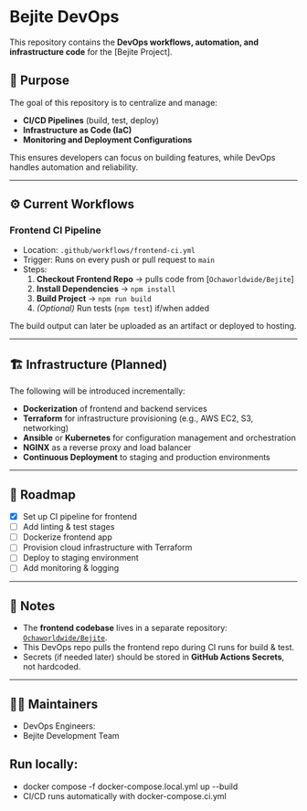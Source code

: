 # Bejite DevOps

This repository contains the **DevOps workflows, automation, and infrastructure code** for the [Bejite Project].

## 🚀 Purpose
The goal of this repository is to centralize and manage:
- **CI/CD Pipelines** (build, test, deploy)
- **Infrastructure as Code (IaC)**
- **Monitoring and Deployment Configurations**

This ensures developers can focus on building features, while DevOps handles automation and reliability.

---

## ⚙️ Current Workflows

### Frontend CI Pipeline
- Location: `.github/workflows/frontend-ci.yml`
- Trigger: Runs on every push or pull request to `main`
- Steps:
  1. **Checkout Frontend Repo** → pulls code from [`Ochaworldwide/Bejite`] 
  2. **Install Dependencies** → `npm install`  
  3. **Build Project** → `npm run build`  
  4. *(Optional)* Run tests (`npm test`) if/when added  

The build output can later be uploaded as an artifact or deployed to hosting.

---

## 🏗️ Infrastructure (Planned)

The following will be introduced incrementally:
- **Dockerization** of frontend and backend services
- **Terraform** for infrastructure provisioning (e.g., AWS EC2, S3, networking)
- **Ansible** or **Kubernetes** for configuration management and orchestration
- **NGINX** as a reverse proxy and load balancer
- **Continuous Deployment** to staging and production environments

---

## 📌 Roadmap
- [x] Set up CI pipeline for frontend  
- [ ] Add linting & test stages  
- [ ] Dockerize frontend app  
- [ ] Provision cloud infrastructure with Terraform  
- [ ] Deploy to staging environment  
- [ ] Add monitoring & logging  

---

## 🔑 Notes
- The **frontend codebase** lives in a separate repository: [`Ochaworldwide/Bejite`](https://github.com/Ochaworldwide/Bejite).  
- This DevOps repo pulls the frontend repo during CI runs for build & test.  
- Secrets (if needed later) should be stored in **GitHub Actions Secrets**, not hardcoded.

---

## 👨‍💻 Maintainers
- DevOps Engineers:
- Bejite Development Team

## Run locally:
- docker compose -f docker-compose.local.yml up --build
- CI/CD runs automatically with docker-compose.ci.yml